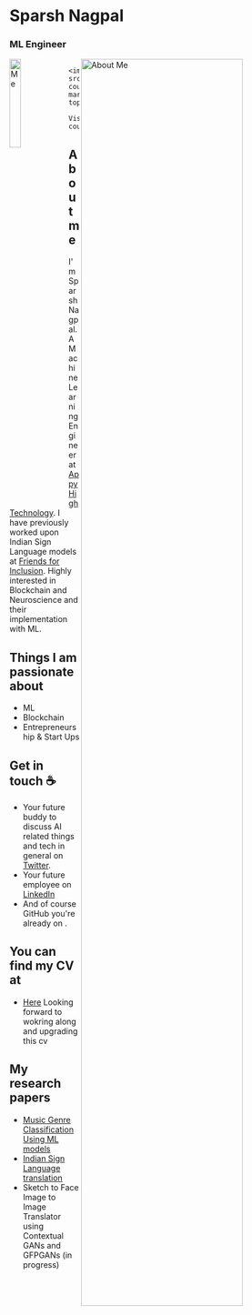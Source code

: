 # Sparsh Nagpal
### ML Engineer 


<div class="row" display=flex flex-direction=column;>
<div> 
      <img src="https://media-exp1.licdn.com/dms/image/C5603AQEX_5JP2BdAJw/profile-displayphoto-shrink_800_800/0/1622919664727?e=1668643200&v=beta&t=4ECIEPlc3hYJ5ZwmsmeefUO9tCY4ASa64kAJ_7Wkr38" alt="Me" width=20% align=left> 
</div>
  
<div>
      <img src="https://media-exp1.licdn.com/dms/image/C4D16AQGNenRf4MBLew/profile-displaybackgroundimage-shrink_350_1400/0/1652300783946?e=1668643200&v=beta&t=lCNr0jxybLtGh7kitezPUp26DO1tWT5cEYnvflRbNWM" alt="About Me" style="width:75%" align=right>
</div>
</div>

<div margin-top="40px">    
<p align="bottom"> 

      <img src="https://profile-counter.glitch.me/0sparsh2/count.svg" margin-top="20px"/>
         Visitor count
</p>
</div>

## About me

I'm Sparsh Nagpal. A Machine Learning Engineer at [AppyHigh Technology](https://www.appyhigh.com/). I have previously worked upon Indian Sign Language models at [Friends for Inclusion](). Highly interested in Blockchain and Neuroscience and their implementation with ML. 

## Things I am passionate about

- ML 
- Blockchain 
- Entrepreneurship & Start Ups 

## Get in touch ☕

- Your future buddy to discuss AI related things and tech in general on [Twitter](https://twitter.com/techsparshyyy).
- Your future employee on [LinkedIn](https://www.linkedin.com/in/sparshnagpal)
- And of course GitHub you're already on .

## You can find my CV at 

- [Here](https://drive.google.com/file/d/1Sb_eLD-N5ucL4YW8xbs8FC6KrjCbIag9/view?usp=sharing) Looking forward to wokring along and upgrading this cv 

## My research papers

- [Music Genre Classification Using ML models](https://www.ijraset.com/fileserve.php?FID=35381)
- [Indian Sign Language translation](https://empower2021.iiitb.ac.in/wp-content/uploads/2022/01/paper15_Improving-the-Efficacy-of-Virtual-Sign-Language-Interpreter.pdf)
- Sketch to Face Image to Image Translator using Contextual GANs and GFPGANs (in progress)




<!--
**0sparsh2/0sparsh2** is a ✨ _special_ ✨ repository because its `README.md` (this file) appears on your GitHub profile.

Here are some ideas to get you started:

- 🔭 I’m currently working on ...
- 🌱 I’m currently learning ...
- 👯 I’m looking to collaborate on ...
- 🤔 I’m looking for help with ...
- 💬 Ask me about ...
- 📫 How to reach me: ...
- 😄 Pronouns: ...
- ⚡ Fun fact: ...
-->
